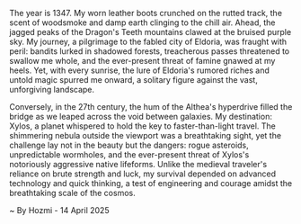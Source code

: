 
The year is 1347.  My worn leather boots crunched on the rutted track, the scent of woodsmoke and damp earth clinging to the chill air.  Ahead, the jagged peaks of the Dragon's Teeth mountains clawed at the bruised purple sky.  My journey, a pilgrimage to the fabled city of Eldoria, was fraught with peril: bandits lurked in shadowed forests, treacherous passes threatened to swallow me whole, and the ever-present threat of famine gnawed at my heels. Yet, with every sunrise, the lure of Eldoria's rumored riches and untold magic spurred me onward, a solitary figure against the vast, unforgiving landscape.

Conversely, in the 27th century, the hum of the Althea's hyperdrive filled the bridge as we leaped across the void between galaxies.  My destination: Xylos, a planet whispered to hold the key to faster-than-light travel.  The shimmering nebula outside the viewport was a breathtaking sight, yet the challenge lay not in the beauty but the dangers: rogue asteroids, unpredictable wormholes, and the ever-present threat of Xylos's notoriously aggressive native lifeforms. Unlike the medieval traveler's reliance on brute strength and luck, my survival depended on advanced technology and quick thinking, a test of engineering and courage amidst the breathtaking scale of the cosmos.

~ By Hozmi - 14 April 2025
